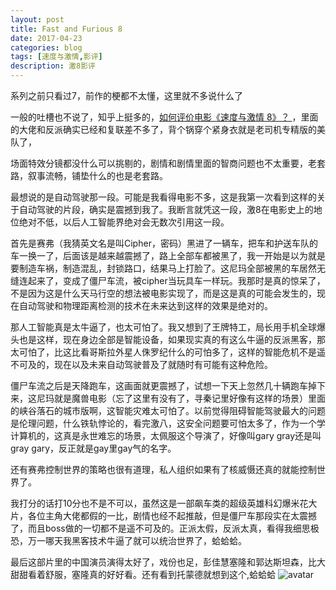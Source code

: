```yaml
---
layout: post
title: Fast and Furious 8
date: 2017-04-23
categories: blog
tags: [速度与激情,影评]
description: 激8影评
---
```


系列之前只看过7，前作的梗都不太懂，这里就不多说什么了

一般的吐槽也不说了，知乎上挺多的，[如何评价电影《速度与激情 8》？
](https://www.zhihu.com/question/47968883)，里面的大佬和反派确实已经和复联差不多了，背个锅穿个紧身衣就是老司机专精版的美队了，

场面特效分镜都没什么可以挑剔的，剧情和剧情里面的智商问题也不太重要，老套路，叙事流畅，铺垫什么的也是老套路。

最想说的是自动驾驶那一段。可能是我看得电影不多，这是我第一次看到这样的关于自动驾驶的片段，确实是震撼到我了。我断言就凭这一段，激8在电影史上的地位绝对不低，以后人工智能界绝对会无数次引用这一段。

首先是赛弗（我猜英文名是叫Cipher，密码）黑进了一辆车，把车和护送车队的车一换一了，后面该是越来越震撼了，路上全部车都被黑了，我一开始是以为就是要制造车祸，制造混乱，封锁路口，结果马上打脸了。这尼玛全部被黑的车居然无缝连起来了，变成了僵尸车流，被cipher当玩具车一样玩。我那时是真的惊呆了，不是因为这是什么天马行空的想法被电影实现了，而是这是真的可能会发生的，现在自动驾驶和物理距离检测的技术在未来达到这样的效果是绝对的。

那人工智能真是太牛逼了，也太可怕了。我又想到了王牌特工，局长用手机全球爆头也是这样，现在身边全部是智能设备，如果现实真的有这么牛逼的反派黑客，那太可怕了，比这比看哥斯拉外星人侏罗纪什么的可怕多了，这样的智能危机不是遥不可及的，现在以及未来自动驾驶普及了就随时有可能有这种危险。

僵尸车流之后是天降跑车，这画面就更震撼了，试想一下天上忽然几十辆跑车掉下来，这尼玛就是魔兽电影（忘了这里有没有了，寻秦记里好像有这样的场景）里面的峡谷落石的城市版啊，这智能灾难太可怕了。以前觉得阻碍智能驾驶最大的问题是伦理问题，什么铁轨悖论的，看完激八，这安全问题要可怕太多了，作为一个学计算机的，这真是永世难忘的场景，太佩服这个导演了，好像叫gary gray还是叫gray gary，反正就是gay里gay气的名字。

还有赛弗控制世界的策略也很有道理，私人组织如果有了核威慑还真的就能控制世界了。

我打分的话打10分也不是不可以，虽然这是一部飙车类的超级英雄科幻爆米花大片，各位主角大佬都假的一比，剧情也经不起推敲，但是僵尸车那段实在太震撼了，而且boss做的一切都不是遥不可及的。正派太假，反派太真，看得我细思极恐，万一哪天我黑客技术牛逼了就可以统治世界了，蛤蛤蛤。

最后这部片里的中国演员演得太好了，戏份也足，彭佳慧塞隆和郭达斯坦森，比大甜甜看着舒服，塞隆真的好好看。还有看到托蒙德就想到这个,蛤蛤蛤
![avatar](http://imgsrc.baidu.com/forum/pic/item/42717b63f6246b603a1587a2ecf81a4c500fa241.jpg)
